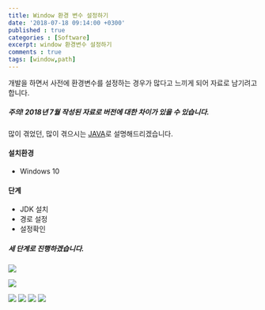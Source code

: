 ```yaml
---
title: Window 환경 변수 설정하기
date: '2018-07-18 09:14:00 +0300'
published : true
categories : [Software]
excerpt: window 환경변수 설정하기
comments : true
tags: [window,path]
---
```



개발을 하면서 사전에 환경변수를 설정하는 경우가 많다고 느끼게 되어 자료로 남기려고 합니다.


##### 주의! 2018년 7월 작성된 자료로 버전에 대한 차이가 있을 수 있습니다.

많이 겪었던, 많이 겪으시는 [JAVA](https://www.oracle.com/technetwork/java/javase/downloads/index-jsp-138363.html)로 설명해드리겠습니다.


#### 설치환경
- Windows 10 


#### 단계 
 - JDK 설치
 - 경로 설정
 - 설정확인
 
##### 세 단계로 진행하겠습니다. 
 
![](https://drive.google.com/uc?id=1sQCNU_5ajjdCfPDTjJLAUK3OLpBKgG7O)

![](https://drive.google.com/uc?id=1FeZwPEnnWXYlzpmajuS26myyM73DO3FS)
 
![](https://drive.google.com/uc?id=1FeZwPEnnWXYlzpmajuS26myyM73DO3FS)
![](https://drive.google.com/uc?id=1FeZwPEnnWXYlzpmajuS26myyM73DO3FS)
![](https://drive.google.com/uc?id=1FeZwPEnnWXYlzpmajuS26myyM73DO3FS)
![](https://drive.google.com/uc?id=1FeZwPEnnWXYlzpmajuS26myyM73DO3FS)
